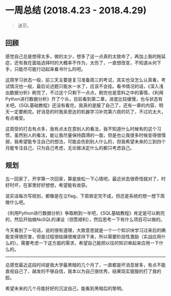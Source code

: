 # 一周总结 (2018.4.23 - 2018.4.29)

> 迷茫。

## 回顾
感觉自己总是想得太多，做的太少，想多了这一点真的太致命了，再加上我的拖延症，还有我在面临选择时的大概率不作为，太伤了，一直想改变，不知道从何下手，只能尽可能行动起来看书什么的吧。

这周学习状态一般，前三天主要是复习准备周三的考试，其实也没怎么认真看，考试情况也一般，最后论述题只能水一水了，应该不会挂。看书情况的话，《深入浅出数据分析》刷完了，不过这个只剩下一点点，刷完也是意料之中的事情，《利用Python进行数据分析》开了个头，目前看到第二章，进度比较缓慢，也与状态有关吧。《SQL基础教程》还没有看完，我真的是服了自己了，还有一章的内容，明天一定要刷完。好消息的时我吴恩达的机器学习补完第六周的坑了，不过坑太大，有点难受。

这周受的打击有点多，我有点太在意别人的看法，我不知道什么时候有的这个习惯，虽然别人的看法，能让我尽量保持圆滑的一面，但是也让我很多时候变得很懦弱，我希望能专注自己的想法，可能会伤到别人什么的，但我希望未来的三到四个月能专注自己，只为自己考虑，无论做决定什么的都只考虑自己。

## 规划
五一回家了，开学第一次回家，算是放松一下心情吧，最近状态很奇怪就对了，时好时坏，在家里好好想想，希望能有收获。

说实话每次写规划，都像是在立flag，下周铁定完不成，但还是系统的想一想下周做什么吧。

《利用Python进行数据分析》争取刷到一半吧，《SQL基础教程》肯定是可以刷完的，然后开始做NoSQL的课设（但愿顺利），然后思考一下有什么项目可以做的。

今天看到了一句话，说的很有道理，大致意思就是一个一个知识块学习过来后的确能变得很厉害，但是过程很枯燥很难坚持下来，所以需要阶段性激励（实战应用什么的）。需要考虑一下这方面的需求，希望自己能把以往的知识串起来应用一下什么的。

---

总感觉最近这段时间是我大学最黑暗的几个月了，一直都是坏消息居多，有点不能直视自己了，越发的不够自信，我本以为自己很优秀，结果现实狠狠的打了我的脸。

希望未来的几个月能好好的沉淀自己，能看到黑暗后的黎明。